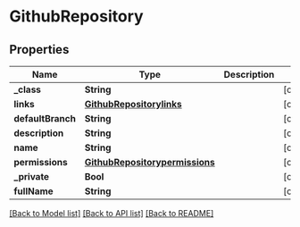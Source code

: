 # GithubRepository

## Properties
Name | Type | Description | Notes
------------ | ------------- | ------------- | -------------
**_class** | **String** |  | [optional] 
**links** | [**GithubRepositorylinks**](GithubRepositorylinks.md) |  | [optional] 
**defaultBranch** | **String** |  | [optional] 
**description** | **String** |  | [optional] 
**name** | **String** |  | [optional] 
**permissions** | [**GithubRepositorypermissions**](GithubRepositorypermissions.md) |  | [optional] 
**_private** | **Bool** |  | [optional] 
**fullName** | **String** |  | [optional] 

[[Back to Model list]](../README.md#documentation-for-models) [[Back to API list]](../README.md#documentation-for-api-endpoints) [[Back to README]](../README.md)


